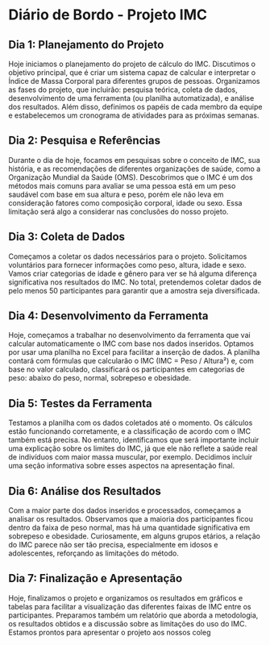 # Diário de Bordo - Projeto IMC

## Dia 1: Planejamento do Projeto
Hoje iniciamos o planejamento do projeto de cálculo do IMC. Discutimos o objetivo principal, que é criar um sistema capaz de calcular e interpretar o Índice de Massa Corporal para diferentes grupos de pessoas. Organizamos as fases do projeto, que incluirão: pesquisa teórica, coleta de dados, desenvolvimento de uma ferramenta (ou planilha automatizada), e análise dos resultados. Além disso, definimos os papéis de cada membro da equipe e estabelecemos um cronograma de atividades para as próximas semanas.

## Dia 2: Pesquisa e Referências
Durante o dia de hoje, focamos em pesquisas sobre o conceito de IMC, sua história, e as recomendações de diferentes organizações de saúde, como a Organização Mundial da Saúde (OMS). Descobrimos que o IMC é um dos métodos mais comuns para avaliar se uma pessoa está em um peso saudável com base em sua altura e peso, porém ele não leva em consideração fatores como composição corporal, idade ou sexo. Essa limitação será algo a considerar nas conclusões do nosso projeto.

## Dia 3: Coleta de Dados
Começamos a coletar os dados necessários para o projeto. Solicitamos voluntários para fornecer informações como peso, altura, idade e sexo. Vamos criar categorias de idade e gênero para ver se há alguma diferença significativa nos resultados do IMC. No total, pretendemos coletar dados de pelo menos 50 participantes para garantir que a amostra seja diversificada.

## Dia 4: Desenvolvimento da Ferramenta
Hoje, começamos a trabalhar no desenvolvimento da ferramenta que vai calcular automaticamente o IMC com base nos dados inseridos. Optamos por usar uma planilha no Excel para facilitar a inserção de dados. A planilha contará com fórmulas que calcularão o IMC (IMC = Peso / Altura²) e, com base no valor calculado, classificará os participantes em categorias de peso: abaixo do peso, normal, sobrepeso e obesidade.

## Dia 5: Testes da Ferramenta
Testamos a planilha com os dados coletados até o momento. Os cálculos estão funcionando corretamente, e a classificação de acordo com o IMC também está precisa. No entanto, identificamos que será importante incluir uma explicação sobre os limites do IMC, já que ele não reflete a saúde real de indivíduos com maior massa muscular, por exemplo. Decidimos incluir uma seção informativa sobre esses aspectos na apresentação final.

## Dia 6: Análise dos Resultados
Com a maior parte dos dados inseridos e processados, começamos a analisar os resultados. Observamos que a maioria dos participantes ficou dentro da faixa de peso normal, mas há uma quantidade significativa em sobrepeso e obesidade. Curiosamente, em alguns grupos etários, a relação do IMC parece não ser tão precisa, especialmente em idosos e adolescentes, reforçando as limitações do método.

## Dia 7: Finalização e Apresentação
Hoje, finalizamos o projeto e organizamos os resultados em gráficos e tabelas para facilitar a visualização das diferentes faixas de IMC entre os participantes. Preparamos também um relatório que aborda a metodologia, os resultados obtidos e a discussão sobre as limitações do uso do IMC. Estamos prontos para apresentar o projeto aos nossos coleg
